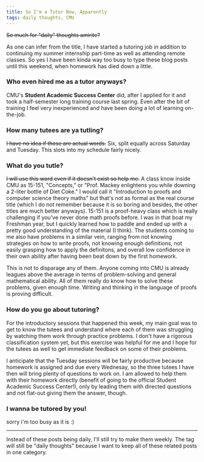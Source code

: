 ```yaml
---
title: So I'm a Tutor Now, Apparently
tags: daily thoughts, CMU
---
```


~~So much for "daily" thoughts amirite?~~

As one can infer from the title, I have started a tutoring job in addition to continuing my summer internship part-time as well as attending remote classes. So yes I have been kinda way too busy to type these blog posts until this weekend, when homework has died down a little.

### Who even hired me as a tutor anyways?

CMU's **Student Academic Success Center** did, after I applied for it and took a half-semester long training course last spring. Even after the bit of training I feel very inexperienced and have been doing a lot of learning on-the-job.

### How many tutees are ya tutling?

~~I have no idea if those are actual words.~~ Six, split equally across Saturday and Tuesday. This slots into my schedule fairly nicely.

### What do you tutle?

~~I will use this word even if it doesn't exist so help me.~~ A class know inside CMU as 15-151, "Concepts," or "Prof. Mackey enlightens you while downing a 2-liter bottle of Diet Coke." I would call it "Introduction to proofs and computer science theory maths" but that's not as formal as the real course title (which I do not remember because it is so boring and besides, the other titles are much better anyways). 15-151 is a proof-heavy class which is really challenging if you've never done math proofs before. I was in that boat my Freshman year, but I quickly learned how to paddle and ended up with a pretty good understanding of the material (I think). The students coming to me also have problems in a similar vein, ranging from not knowing strategies on how to write proofs, not knowing enough definitions, not easily grasping how to apply the definitons, and overall low confidence in their own ability after having been beat down by the first homework.

This is not to disparage any of them. Anyone coming into CMU is already leagues above the average in terms of problem-solving and general mathematical ability. All of them really do know how to solve these problems, given enough time. Writing and thinking in the language of proofs is proving difficult.

### How do you go about tutoring?

For the introductory sessions that happened this week, my main goal was to get to know the tutees and understand where each of them was struggling by watching them work through practice problems. I don't have a rigorous classification system yet, but this exercise was helpful for me and I hope for the tutees as well to get immediate feedback on some of their problems.

I anticipate that the Tuesday sessions will be fairly productive because homework is assigned and due every Wednesay, so the three tutees I have then will bring plenty of questions to work on. I am allowed to help them with their homework directly (benefit of going to the official Student Academic Success Center!), only by leading them with directed questions and not flat-out giving them the answer, though.

### I wanna be tutored by you!

sorry i'm too busy as it is :)

<hr>

Instead of these posts being daily, I'll still try to make them weekly. The tag will still be "daily thoughts" because I want to keep all of these related posts in one category.

